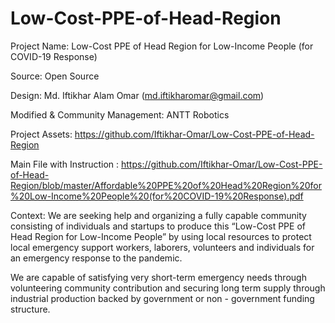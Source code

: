 # Low-Cost-PPE-of-Head-Region
Project Name: Low-Cost PPE of Head Region for Low-Income People (for COVID-19 
   Response)

Source: Open Source 

Design: Md. Iftikhar Alam Omar (md.iftikharomar@gmail.com)

Modified & Community Management: ANTT Robotics 

Project Assets: https://github.com/Iftikhar-Omar/Low-Cost-PPE-of-Head-Region 

Main File with Instruction : https://github.com/Iftikhar-Omar/Low-Cost-PPE-of-Head-Region/blob/master/Affordable%20PPE%20of%20Head%20Region%20for%20Low-Income%20People%20(for%20COVID-19%20Response).pdf

Context:
We are seeking help and organizing a fully capable community consisting of individuals and startups to produce this “Low-Cost PPE of Head Region for Low-Income People” by using local resources to protect local emergency support workers, laborers, volunteers and individuals for an emergency response to the pandemic.

We are capable of satisfying very short-term emergency needs through volunteering community contribution and securing long term supply through industrial production backed by government or non - government funding structure.








